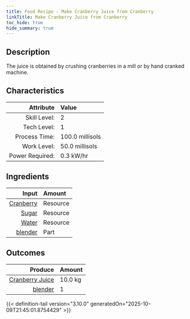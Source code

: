 ```yaml
---
title: Food Recipe - Make Cranberry Juice from Cranberry
linkTitle: Make Cranberry Juice from Cranberry
toc_hide: true
hide_summary: true
---
```

<!-- This is generated by the MarsSim HelpGenertor, do not edit. -->

## Description
The juice is obtained by&#10;&#9;&#9;crushing cranberries in a mill or by hand cranked machine. 

## Characteristics

| Attribute      | Value |
|--------:|:------|
|Skill Level:|2|
|Tech Level:|1|
|Process Time:|100.0 millisols|
|Work Level:|50.0 millisols|
|Power Required:|0.3 kW/hr|

## Ingredients

| Input      | Amount |
|--------:|:------|
|[Cranberry](/docs/definitions/resource/cranberry)|Resource|2.0 kg|
|[Sugar](/docs/definitions/resource/sugar)|Resource|1.0 kg|
|[Water](/docs/definitions/resource/water)|Resource|7.0 kg|
|[blender](/docs/definitions/part/blender)|Part|1|

## Outcomes


| Produce      | Amount |
|--------:|:------|
|[Cranberry Juice](/docs/definitions/resource/cranberry-juice)|10.0 kg|
|[blender](/docs/definitions/part/blender)|1|



{{< definition-tail version="3.10.0" generatedOn="2025-10-09T21:45:01.8754429" >}}



